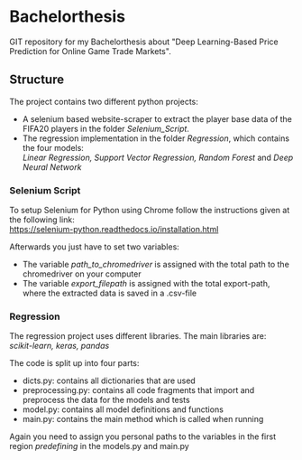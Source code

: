 # Bachelorthesis
GIT repository for my Bachelorthesis about "Deep Learning-Based Price Prediction for Online Game Trade Markets".

## Structure

The project contains two different python projects: <br />
* A selenium based website-scraper to extract the player base data of the FIFA20 players in the folder *Selenium_Script*. <br />
* The regression implementation in the folder *Regression*, which contains the four models: <br />
*Linear Regression, Support Vector Regression, Random Forest* and *Deep Neural Network* 

### Selenium Script


To setup Selenium for Python using Chrome follow the instructions given at the following link: <br />
https://selenium-python.readthedocs.io/installation.html 
<br />

Afterwards you just have to set two variables:<br />
* The variable *path_to_chromedriver* is assigned with the total path to the chromedriver on your computer 
* The variable *export_filepath* is assigned with the total export-path, where the extracted data is saved in a .csv-file


### Regression

The regression project uses different libraries. The main libraries are: <br />
*scikit-learn, keras, pandas*
<br />

The code is split up into four parts:
* dicts.py: contains all dictionaries that are used
* preprocessing.py: contains all code fragments that import and preprocess the data for the models and tests
* model.py: contains all model definitions and functions
* main.py: contains the main method which is called when running<br />

Again you need to assign you personal paths to the variables in the first region *predefining* in the models.py and main.py
